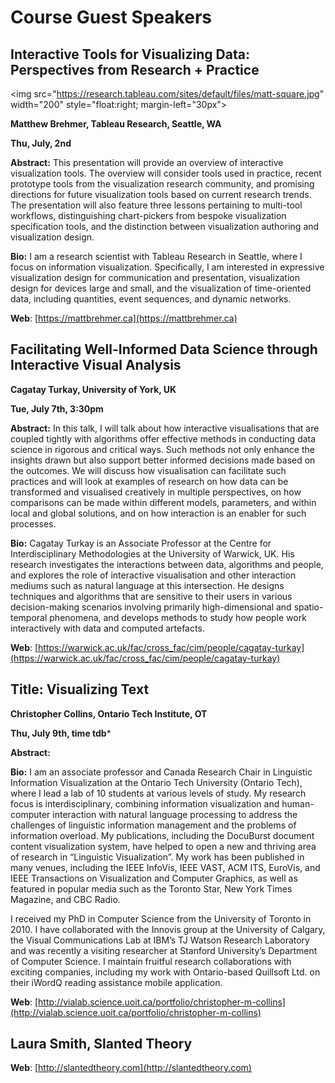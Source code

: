 # Course Guest Speakers


## Interactive Tools for Visualizing Data: Perspectives from Research + Practice

<img src="https://research.tableau.com/sites/default/files/matt-square.jpg" width="200" style="float:right; margin-left="30px">

**Matthew Brehmer, Tableau Research, Seattle, WA**

**Thu, July, 2nd**

**Abstract:** This presentation will provide an overview of interactive visualization tools. The overview will consider tools used in practice, recent prototype tools from the visualization research community, and promising directions for future visualization tools based on current research trends. The presentation will also feature three lessons pertaining to multi-tool workflows, distinguishing chart-pickers from bespoke visualization specification tools, and the distinction between visualization authoring and visualization design.

**Bio:** I am a research scientist with Tableau Research in Seattle, where I focus on information visualization. Specifically, I am interested in expressive visualization design for communication and presentation, visualization design for devices large and small, and the visualization of time-oriented data, including quantities, event sequences, and dynamic networks.

**Web**: [https://mattbrehmer.ca](https://mattbrehmer.ca)


## Facilitating Well-Informed Data Science through Interactive Visual Analysis
**Cagatay Turkay, University of York, UK**

**Tue, July 7th, 3:30pm**


**Abstract:** In this talk, I will talk about how interactive visualisations that are coupled tightly with algorithms offer effective methods in conducting data science in rigorous and critical ways. Such methods not only enhance the insights drawn but also support better informed decisions made based on the outcomes. We will discuss how visualisation can facilitate such practices and will look at examples of research on how data can be transformed and visualised creatively in multiple perspectives, on how comparisons can be made within different models, parameters, and within local and global solutions, and on how interaction is an enabler for such processes.

**Bio:** Cagatay Turkay is an Associate Professor at the Centre for Interdisciplinary Methodologies at the University of Warwick, UK. His research investigates the interactions between data, algorithms
 and people, and explores the role of interactive visualisation and other interaction mediums such as natural language at this intersection. He designs techniques and algorithms that are sensitive to their users in various decision-making scenarios involving primarily high-dimensional and spatio-temporal phenomena, and develops methods to study how people work interactively with data and computed artefacts.

**Web**: [https://warwick.ac.uk/fac/cross_fac/cim/people/cagatay-turkay](https://warwick.ac.uk/fac/cross_fac/cim/people/cagatay-turkay)

## Title: Visualizing Text
**Christopher Collins, Ontario Tech Institute, OT**

**Thu, July 9th, time tdb***


**Abstract:** 

**Bio:** I am an associate professor and Canada Research Chair in Linguistic Information Visualization at the Ontario Tech University (Ontario Tech), where I lead a lab of 10 students at various levels of study. My research focus is interdisciplinary, combining information visualization and human-computer interaction with natural language processing to address the challenges of linguistic information management and the problems of information overload. My publications, including the DocuBurst document content visualization system, have helped to open a new and thriving area of research in “Linguistic Visualization”. My work has been published in many venues, including the IEEE InfoVis, IEEE VAST, ACM ITS, EuroVis, and IEEE Transactions on Visualization and Computer Graphics,  as well as featured in popular media such as the Toronto Star, New York Times Magazine, and CBC Radio.

I received my PhD in Computer Science from the University of Toronto in 2010. I have collaborated with the Innovis group at the University of Calgary, the Visual Communications Lab at IBM’s TJ Watson Research Laboratory and was recently a visiting researcher at Stanford University’s Department of Computer Science. I maintain fruitful research collaborations with exciting companies, including my work with Ontario-based Quillsoft Ltd. on their iWordQ reading assistance mobile application.

**Web**: [http://vialab.science.uoit.ca/portfolio/christopher-m-collins](http://vialab.science.uoit.ca/portfolio/christopher-m-collins) 


## Laura Smith, Slanted Theory
<!--
**Title:** 
**Abstract:** 
**Bio:** 
-->
**Web**: [http://slantedtheory.com](http://slantedtheory.com)

